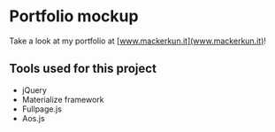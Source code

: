 # Portfolio mockup
Take a look at my portfolio at [www.mackerkun.it](www.mackerkun.it)!


## Tools used for this project

 - jQuery
 - Materialize framework
 - Fullpage.js
 - Aos.js
